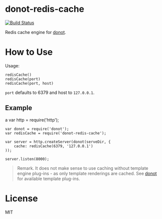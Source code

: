 donot-redis-cache
=================

[![Build Status](https://travis-ci.org/trenskow/donot-redis-cache.svg?branch=master)](https://travis-ci.org/trenskow/donot-redis-cache)

Redis cache engine for [donot](https://github.com/trenskow/donot).

# How to Use

Usage:

    redisCache()
    redisCache(port)
    redisCache(port, host)

`port` defaults to 6379 and host to `127.0.0.1`.

## Example
a
    var http = require('http');

    var donot = require('donot');
    var redisCache = require('donot-redis-cache');

    var server = http.createServer(donot(serveDir, {
        cache: redisCache(6379, '127.0.0.1')
    ));

    server.listen(8000);

> Remark. It does not make sense to use caching without template engine plug-ins - as only template renderings are cached. See [donot](https://github.com/trenskow/donot) for available template plug-ins.

# License

MIT
